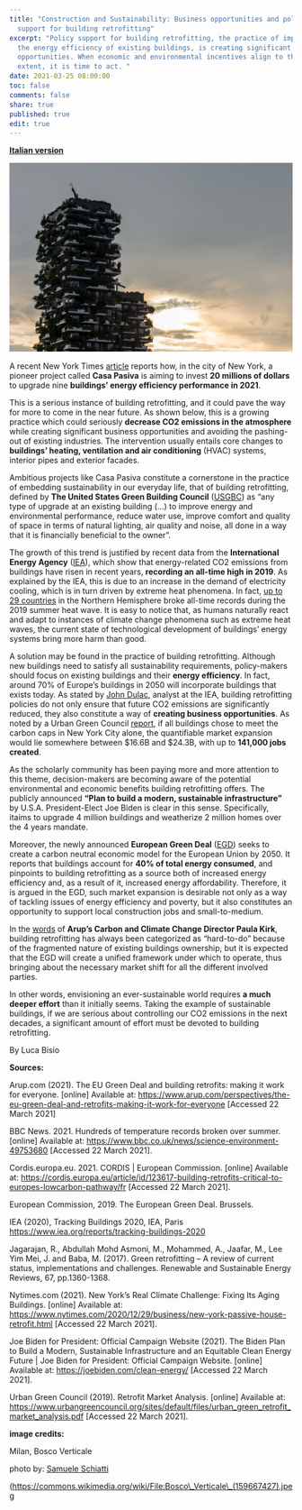 ```yaml
---
title: "Construction and Sustainability: Business opportunities and policy
  support for building retrofitting"
excerpt: "Policy support for building retrofitting, the practice of improving
  the energy efficiency of existing buildings, is creating significant business
  opportunities. When economic and environmental incentives align to this
  extent, it is time to act. "
date: 2021-03-25 08:00:00
toc: false
comments: false
share: true
published: true
edit: true
---
```

**[Italian version](/2021/03/23/edilizia-sostenibile-nuove-opportunit%C3%A0-di-business-e-politiche-per-la-ristrutturazione-energetica/)**

![](/assets/images/181683.webp)

A recent New York Times [article](https://www.nytimes.com/2020/12/29/business/new-york-passive-house-retrofit.html) reports how, in the city of New York, a pioneer project called **Casa Pasiva** is aiming to invest **20 millions of dollars** to upgrade nine **buildings’ energy efficiency performance in 2021**. 

This is a serious instance of building retrofitting, and it could pave the way for more to come in the near future. As shown below, this is a growing practice which could seriously **decrease CO2 emissions in the atmosphere** while creating significant business opportunities and avoiding the pashing-out of existing industries. The intervention usually entails core changes to **buildings’ heating, ventilation and air conditioning** (HVAC) systems, interior pipes and exterior facades. 

Ambitious projects like Casa Pasiva constitute a cornerstone in the practice of embedding sustainability in our everyday life, that of building retrofitting, defined by **The United States Green Building Council** ([USGBC](https://www.sciencedirect.com/science/article/pii/S1364032116305846?casa_token=87AyCtDrTHAAAAAA:YhHCz0YeBYMCx7qtpjf6eQw_7QuCibmau4jkl4p1sxDlvnx6IkRN7CZqKIsyVVH7y4TIgR3_UA#bib23)) as “any type of upgrade at an existing building (…) to improve energy and environmental performance, reduce water use, improve comfort and quality of space in terms of natural lighting, air quality and noise, all done in a way that it is financially beneficial to the owner”. 

The growth of this trend is justified by recent data from the **International Energy Agency** ([IEA](https://www.iea.org/reports/tracking-buildings-2020)), which show that energy-related CO2 emissions from buildings have risen in recent years, **recording an all-time high in 2019**. As explained by the IEA, this is due to an increase in the demand of electricity cooling, which is in turn driven by extreme heat phenomena. In fact, [up to 29 countries](https://www.bbc.com/news/science-environment-49753680) in the Northern Hemisphere broke all-time records during the 2019 summer heat wave. It is easy to notice that, as humans naturally react and adapt to instances of climate change phenomena such as extreme heat waves, the current state of technological development of buildings’ energy systems bring more harm than good. 

A solution may be found in the practice of building retrofitting. Although new buildings need to satisfy all sustainability requirements, policy-makers should focus on existing buildings and their **energy efficiency**. In fact, around 70% of Europe’s buildings in 2050 will incorporate buildings that exists today. As stated by [John Dulac](https://cordis.europa.eu/article/id/123617-building-retrofits-critical-to-europes-lowcarbon-pathway/fr), analyst at the IEA, building retrofitting policies do not only ensure that future CO2 emissions are significantly reduced, they also constitute a way of **creating business opportunities**. As noted by a Urban Green Council [report](https://www.urbangreencouncil.org/sites/default/files/urban_green_retrofit_market_analysis.pdf), if all buildings chose to meet the carbon caps in New York City alone, the quantifiable market expansion would lie somewhere between $16.6B and $24.3B, with up to **141,000 jobs created**.

As the scholarly community has been paying more and more attention to this theme, decision-makers are becoming aware of the potential environmental and economic benefits building retrofitting offers. The publicly announced **“Plan to build a modern, sustainable infrastructure”** by U.S.A. President-Elect Joe Biden is clear in this sense. Specifically, itaims to upgrade 4 million buildings and weatherize 2 million homes over the 4 years mandate. 

Moreover, the newly announced **European Green Deal** ([EGD](https://eur-lex.europa.eu/resource.html?uri=cellar:b828d165-1c22-11ea-8c1f-01aa75ed71a1.0002.02/DOC_1&format=PDF)) seeks to create a carbon neutral economic model for the European Union by 2050. It reports that buildings account for **40% of total energy consumed**, and pinpoints to building retrofitting as a source both of increased energy efficiency and, as a result of it, increased energy affordability. Therefore, it is argued in the EGD, such market expansion is desirable not only as a way of tackling issues of energy efficiency and poverty, but it also constitutes an opportunity to support local construction jobs and small-to-medium. 

In the [words](https://www.arup.com/perspectives/the-eu-green-deal-and-retrofits-making-it-work-for-everyone) of **Arup’s Carbon and Climate Change Director Paula Kirk**, building retrofitting has always been categorized as “hard-to-do” because of the fragmented nature of existing buildings ownership, but it is expected that the EGD will create a unified framework under which to operate, thus bringing about the necessary market shift for all the different involved parties. 

In other words, envisioning an ever-sustainable world requires **a much deeper effort** than it initially seems. Taking the example of sustainable buildings, if we are serious about controlling our CO2 emissions in the next decades, a significant amount of effort must be devoted to building retrofitting.

By Luca Bisio

**Sources:**

Arup.com (2021). The EU Green Deal and building retrofits: making it work for everyone. \[online] Available at: https://www.arup.com/perspectives/the-eu-green-deal-and-retrofits-making-it-work-for-everyone \[Accessed 22 March 2021]

BBC News. 2021. Hundreds of temperature records broken over summer. \[online] Available at: <https://www.bbc.co.uk/news/science-environment-49753680> \[Accessed 22 March 2021].

Cordis.europa.eu. 2021. CORDIS | European Commission. \[online] Available at: <https://cordis.europa.eu/article/id/123617-building-retrofits-critical-to-europes-lowcarbon-pathway/fr> \[Accessed 22 March 2021].

European Commission, 2019. The European Green Deal. Brussels.

IEA (2020), Tracking Buildings 2020, IEA, Paris <https://www.iea.org/reports/tracking-buildings-2020>

Jagarajan, R., Abdullah Mohd Asmoni, M., Mohammed, A., Jaafar, M., Lee Yim Mei, J. and Baba, M. (2017). Green retrofitting – A review of current status, implementations and challenges. Renewable and Sustainable Energy Reviews, 67, pp.1360-1368.

Nytimes.com (2021). New York’s Real Climate Challenge: Fixing Its Aging Buildings. \[online] Available at: https://www.nytimes.com/2020/12/29/business/new-york-passive-house-retrofit.html \[Accessed 22 March 2021].

Joe Biden for President: Official Campaign Website (2021). The Biden Plan to Build a Modern, Sustainable Infrastructure and an Equitable Clean Energy Future | Joe Biden for President: Official Campaign Website. \[online] Available at: https://joebiden.com/clean-energy/ \[Accessed 22 March 2021].

Urban Green Council (2019). Retrofit Market Analysis. \[online] Available at: https://www.urbangreencouncil.org/sites/default/files/urban_green_retrofit_market_analysis.pdf \[Accessed 22 March 2021].

**image credits:** 

Milan, Bosco Verticale 

photo by: [Samuele Schiatti](https://500px.com/photo/159667427/bosco-verticale-by-samuele-schiatti)

(https://commons.wikimedia.org/wiki/File:Bosco\_Verticale\_(159667427).jpeg
